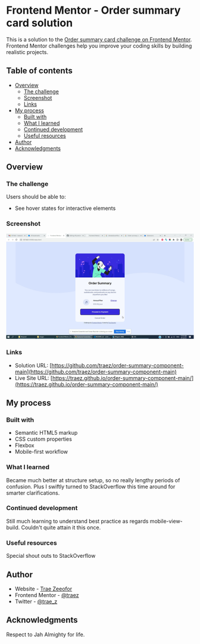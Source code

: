 # Frontend Mentor - Order summary card solution

This is a solution to the [Order summary card challenge on Frontend Mentor](https://www.frontendmentor.io/challenges/order-summary-component-QlPmajDUj). Frontend Mentor challenges help you improve your coding skills by building realistic projects. 

## Table of contents

- [Overview](#overview)
  - [The challenge](#the-challenge)
  - [Screenshot](#screenshot)
  - [Links](#links)
- [My process](#my-process)
  - [Built with](#built-with)
  - [What I learned](#what-i-learned)
  - [Continued development](#continued-development)
  - [Useful resources](#useful-resources)
- [Author](#author)
- [Acknowledgments](#acknowledgments)

## Overview

### The challenge

Users should be able to:

- See hover states for interactive elements

### Screenshot

![](./images/screenshot.png)

### Links

- Solution URL: [https://github.com/traez/order-summary-component-main](https://github.com/traez/order-summary-component-main)
- Live Site URL: [https://traez.github.io/order-summary-component-main/](https://traez.github.io/order-summary-component-main/)

## My process

### Built with

- Semantic HTML5 markup
- CSS custom properties
- Flexbox
- Mobile-first workflow

### What I learned

Became much better at structure setup, so no really lengthy periods of confusion.
Plus I swiftly turned to StackOverflow this time around for smarter clarifications.

### Continued development

Still much learning to understand best practice as regards mobile-view-build. 
Couldn't quite attain it this once.

### Useful resources

Special shout outs to StackOverflow

## Author

- Website - [Trae Zeeofor](https://github.com/traez)
- Frontend Mentor - [@traez](https://www.frontendmentor.io/profile/traez)
- Twitter - [@trae_z](https://twitter.com/trae_z)

## Acknowledgments

Respect to Jah Almighty for life.
